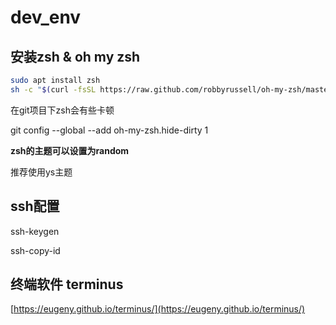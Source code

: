 # dev_env

## 安装zsh & oh my zsh

```bash
sudo apt install zsh
sh -c "$(curl -fsSL https://raw.github.com/robbyrussell/oh-my-zsh/master/tools/install.sh)"
```

在git项目下zsh会有些卡顿

git config --global --add oh-my-zsh.hide-dirty 1

**zsh的主题可以设置为random**

推荐使用ys主题

## ssh配置

ssh-keygen

ssh-copy-id

## 终端软件 terminus

[https://eugeny.github.io/terminus/](https://eugeny.github.io/terminus/)
